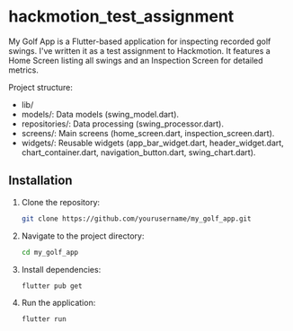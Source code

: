 # hackmotion_test_assignment

My Golf App is a Flutter-based application for inspecting recorded golf swings. I've written it as a test assignment to Hackmotion.
It features a Home Screen listing all swings and an Inspection Screen for detailed metrics.

Project structure:

- lib/
- models/: Data models (swing_model.dart).
- repositories/: Data processing (swing_processor.dart).
- screens/: Main screens (home_screen.dart, inspection_screen.dart).
- widgets/: Reusable widgets (app_bar_widget.dart, header_widget.dart, chart_container.dart, navigation_button.dart, swing_chart.dart).

## Installation

1. Clone the repository:
   ```bash
   git clone https://github.com/yourusername/my_golf_app.git
   ```
2. Navigate to the project directory:
   ```bash
   cd my_golf_app
   ```
3. Install dependencies:
   ```bash
   flutter pub get
   ```
4. Run the application:
   ```bash
   flutter run
   ```
